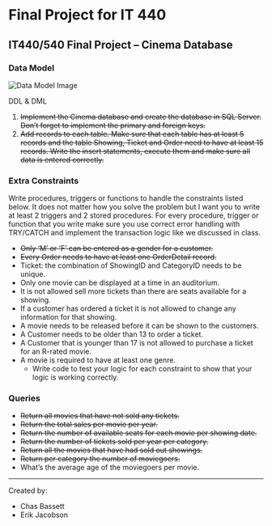 # Final Project for IT 440

## IT440/540 Final Project – Cinema Database

### Data Model

![Data Model Image](https://i.gyazo.com/984611cf7638dcf7c5ce71ed7dcd240b.png)

DDL & DML

1. ~~Implement the Cinema database and create the database in SQL Server. Don’t forget to implement the primary and foreign keys.~~
2. ~~Add records to each table. Make sure that each table has at least 5 records and the table Showing, Ticket and Order need to have at least 15 records. Write the insert statements, execute them and make sure all data is entered correctly.~~
 
### Extra Constraints 
Write procedures, triggers or functions to handle the constraints listed below. It does not matter how you solve the problem but I want you to write at least 2 triggers and 2 stored procedures. For every procedure, trigger or function that you write make sure you use correct error handling with TRY/CATCH and implement the transaction logic like we discussed in class. 
- ~~Only ‘M’ or ‘F’ can be entered as a gender for a customer.~~
- ~~Every Order needs to have at least one OrderDetail record.~~
- Ticket: the combination of ShowingID and CategoryID needs to be unique.
- Only one movie can be displayed at a time in an auditorium.
- It is not allowed sell more tickets than there are seats available for a showing. 
- If a customer has ordered a ticket it is not allowed to change any information for that showing. 
- A movie needs to be released before it can be shown to the customers.
- A Customer needs to be older than 13 to order a ticket.
- A Customer that is younger than 17 is not allowed to purchase a ticket for an R-rated movie.
- A movie is required to have at least one genre.  
    - Write code to test your logic for each constraint to show that your logic is working correctly.

### Queries
- ~~Return all movies that have not sold any tickets.~~
- ~~Return the total sales per movie per year.~~
- ~~Return the number of available seats for each movie per showing date.~~
- ~~Return the number of tickets sold per year per category.~~
- ~~Return all the movies that have had sold out showings.~~
- ~~Return per category the number of moviegoers.~~
- What’s the average age of the moviegoers per movie.

---
Created by:
- Chas Bassett
- Erik Jacobson
